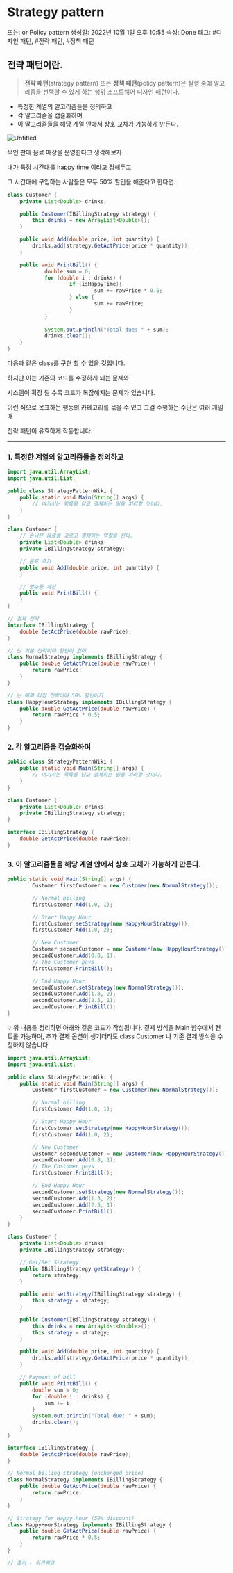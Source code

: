 # Strategy pattern

또는: or Policy pattern
생성일: 2022년 10월 1일 오후 10:55
속성: Done
태그: #디자인 패턴, #전략 패턴, #정책 패턴

## 전략 패턴이란.

> **전략 패턴**(strategy pattern) 또는 **정책 패턴**(policy pattern)은 실행 중에 알고리즘을 선택할 수 있게 하는 행위 소프트웨어 디자인 패턴이다.
> 
- 특정한 계열의 알고리즘들을 정의하고
- 각 알고리즘을 캡슐화하며
- 이 알고리즘들을 해당 계열 안에서 상호 교체가 가능하게 만든다.

![Untitled](./img/Strategy_pattern.png)

무인 판매 음료 매장을 운영한다고 생각해보자.

내가 특정 시간대를 happy time 이라고 정해두고 

그 시간대에 구입하는 사람들은 모두 50% 할인을 해준다고 한다면.

```java
class Customer {
	private List<Double> drinks;

	public Customer(IBillingStrategy strategy) {
		this.drinks = new ArrayList<Double>();
	}

	public void Add(double price, int quantity) {
		drinks.add(strategy.GetActPrice(price * quantity));
	}

	public void PrintBill() {
			double sum = 0;
			for (double i : drinks) {
					if (isHappyTime){
							sum += rawPrice * 0.5;
					} else {
							sum += rawPrice;
					}
			}
			
			System.out.println("Total due: " + sum);
			drinks.clear();
	}
}
```

다음과 같은 class를 구현 할 수 있을 것입니다. 

하지만 이는 기존의 코드를 수정하게 되는 문제와 

시스템이 확장 될 수록 코드가 복잡해지는 문제가 있습니다.

이런 식으로 목표하는 행동의 카테고리를 묶을 수 있고 그걸 수행하는 수단은 여러 개일 때

전략 패턴이 유효하게 작동합니다.

---

### 1. 특정한 계열의 알고리즘들을 정의하고

```java
import java.util.ArrayList;
import java.util.List;

public class StrategyPatternWiki {
	public static void Main(String[] args) {
		// 여기서는 목록을 담고 결제하는 일을 처리할 것이다.
	}
}

class Customer {
	// 손님은 음료를 고르고 결제하는 역할을 한다.
	private List<Double> drinks;
	private IBillingStrategy strategy;

	// 음료 추가
	public void Add(double price, int quantity) {
	}

	// 영수증 계산
	public void PrintBill() {
	}
}

// 결제 전략
interface IBillingStrategy {
	double GetActPrice(double rawPrice);
}

// 난 기본 전략이야 할인이 없어
class NormalStrategy implements IBillingStrategy {
	public double GetActPrice(double rawPrice) {
		return rawPrice;
	}
}

// 난 해피 타임 전략이야 50% 할인이지
class HappyHourStrategy implements IBillingStrategy {
	public double GetActPrice(double rawPrice) {
		return rawPrice * 0.5;
	}
}
```

### 2. 각 알고리즘을 캡슐화하며

```java
public class StrategyPatternWiki {
	public static void Main(String[] args) {
		// 여기서는 목록을 담고 결제하는 일을 처리할 것이다.
	}
}

class Customer {
	private List<Double> drinks;
	private IBillingStrategy strategy;
}

interface IBillingStrategy {
	double GetActPrice(double rawPrice);
}
```

### 3. 이 알고리즘들을 해당 계열 안에서 상호 교체가 가능하게 만든다.

```java
public static void Main(String[] args) {
		Customer firstCustomer = new Customer(new NormalStrategy());

		// Normal billing
		firstCustomer.Add(1.0, 1);

		// Start Happy Hour
		firstCustomer.setStrategy(new HappyHourStrategy());
		firstCustomer.Add(1.0, 2);

		// New Customer
		Customer secondCustomer = new Customer(new HappyHourStrategy());
		secondCustomer.Add(0.8, 1);
		// The Customer pays
		firstCustomer.PrintBill();

		// End Happy Hour
		secondCustomer.setStrategy(new NormalStrategy());
		secondCustomer.Add(1.3, 2);
		secondCustomer.Add(2.5, 1);
		secondCustomer.PrintBill();
}
```

<aside>
💡 위 내용을 정리하면 아래와 같은 코드가 작성됩니다.
결제 방식을 Main 함수에서 컨트롤 가능하며,
추가 결제 옵션이 생기더라도 class Customer 나 기존 결제 방식을 수정하지 않습니다.

</aside>

```java
import java.util.ArrayList;
import java.util.List;

public class StrategyPatternWiki {
	public static void Main(String[] args) {
		Customer firstCustomer = new Customer(new NormalStrategy());

		// Normal billing
		firstCustomer.Add(1.0, 1);

		// Start Happy Hour
		firstCustomer.setStrategy(new HappyHourStrategy());
		firstCustomer.Add(1.0, 2);

		// New Customer
		Customer secondCustomer = new Customer(new HappyHourStrategy());
		secondCustomer.Add(0.8, 1);
		// The Customer pays
		firstCustomer.PrintBill();

		// End Happy Hour
		secondCustomer.setStrategy(new NormalStrategy());
		secondCustomer.Add(1.3, 2);
		secondCustomer.Add(2.5, 1);
		secondCustomer.PrintBill();
	}
}

class Customer {
	private List<Double> drinks;
	private IBillingStrategy strategy;

	// Get/Set Strategy
	public IBillingStrategy getStrategy() {
		return strategy;
	}

	public void setStrategy(IBillingStrategy strategy) {
		this.strategy = strategy;
	}

	public Customer(IBillingStrategy strategy) {
		this.drinks = new ArrayList<Double>();
		this.strategy = strategy;
	}

	public void Add(double price, int quantity) {
		drinks.add(strategy.GetActPrice(price * quantity));
	}

	// Payment of bill
	public void PrintBill() {
		double sum = 0;
		for (double i : drinks) {
			sum += i;
		}
		System.out.println("Total due: " + sum);
		drinks.clear();
	}
}

interface IBillingStrategy {
	double GetActPrice(double rawPrice);
}

// Normal billing strategy (unchanged price)
class NormalStrategy implements IBillingStrategy {
	public double GetActPrice(double rawPrice) {
		return rawPrice;
	}
}

// Strategy for Happy hour (50% discount)
class HappyHourStrategy implements IBillingStrategy {
	public double GetActPrice(double rawPrice) {
		return rawPrice * 0.5;
	}
}

// 출처 - 위키백과
```
